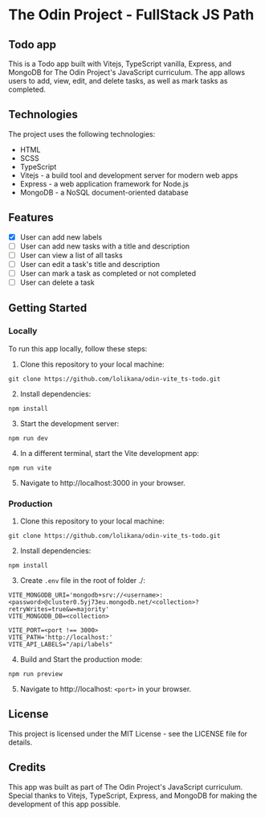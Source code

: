 # The Odin Project - FullStack JS Path

## Todo app

This is a Todo app built with Vitejs, TypeScript vanilla, Express, and MongoDB for The Odin Project's JavaScript curriculum. 
The app allows users to add, view, edit, and delete tasks, as well as mark tasks as completed.

## Technologies 
The project uses the following technologies:

* HTML
* SCSS
* TypeScript
* Vitejs - a build tool and development server for modern web apps
* Express - a web application framework for Node.js
* MongoDB - a NoSQL document-oriented database

## Features
- [x] User can add new labels 
- [ ] User can add new tasks with a title and description
- [ ] User can view a list of all tasks
- [ ] User can edit a task's title and description
- [ ] User can mark a task as completed or not completed
- [ ] User can delete a task

## Getting Started
### Locally
To run this app locally, follow these steps:

1. Clone this repository to your local machine:

```
git clone https://github.com/lolikana/odin-vite_ts-todo.git
```

2. Install dependencies:

```
npm install
```

3. Start the development server:

```
npm run dev
```

4. In a different terminal, start the Vite development app:

```
npm run vite
```

5. Navigate to http://localhost:3000 in your browser.

### Production
1. Clone this repository to your local machine:

```
git clone https://github.com/lolikana/odin-vite_ts-todo.git
```

2. Install dependencies:

```
npm install
```

3. Create ```.env``` file  in the root of folder ./:

```
VITE_MONGODB_URI='mongodb+srv://<username>:<password>@cluster0.5yj73eu.mongodb.net/<collection>?retryWrites=true&w=majority'
VITE_MONGODB_DB=<collection>

VITE_PORT=<port !== 3000>
VITE_PATH='http://localhost:'
VITE_API_LABELS="/api/labels"
```

4. Build and Start the production mode:

```
npm run preview
```

5. Navigate to http://localhost: ```<port>``` in your browser.

## License
This project is licensed under the MIT License - see the LICENSE file for details.

## Credits
This app was built as part of The Odin Project's JavaScript curriculum.
Special thanks to Vitejs, TypeScript, Express, and MongoDB for making the development of this app possible.

